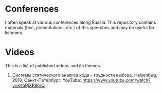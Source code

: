 # Conferences
I often speak at various conferences along Russia. This repository contains materials (text, presentations, etc.) of this speeches and may be useful for listeners.

# Videos
This is a list of published videos and its themes.

1. Системы статического анализа кода - трудности выбора. Heisenbug, 2018, Санкт-Петербург.
YouTube: https://www.youtube.com/watch?v=KsbBjXP8prQ
